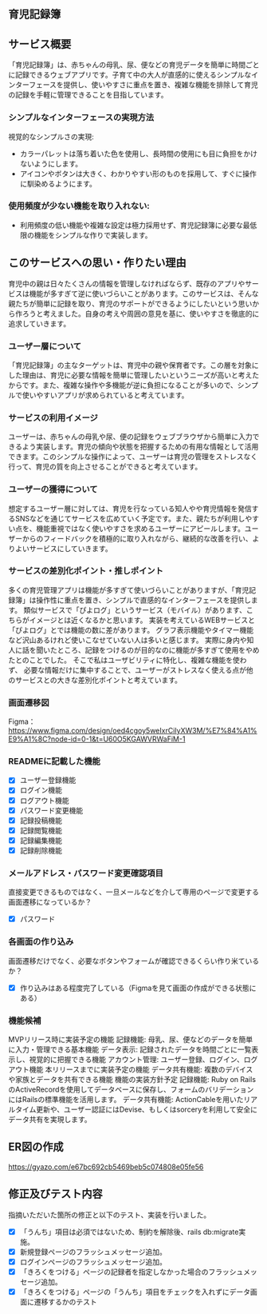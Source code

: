 ## 育児記録簿
## サービス概要
「育児記録簿」は、赤ちゃんの母乳、尿、便などの育児データを簡単に時間ごとに記録できるウェブアプリです。子育て中の大人が直感的に使えるシンプルなインターフェースを提供し、使いやすさに重点を置き、複雑な機能を排除して育児の記録を手軽に管理できることを目指しています。
### シンプルなインターフェースの実現方法
視覚的なシンプルさの実現:
- カラーパレットは落ち着いた色を使用し、長時間の使用にも目に負担をかけないようにします。
- アイコンやボタンは大きく、わかりやすい形のものを採用して、すぐに操作に馴染めるようにます。
### 使用頻度が少ない機能を取り入れない:
- 利用頻度の低い機能や複雑な設定は極力採用せず、育児記録簿に必要な最低限の機能をシンプルな作りで実装します。

## このサービスへの思い・作りたい理由
育児中の親は日々たくさんの情報を管理しなければならず、既存のアプリやサービスは機能が多すぎて逆に使いづらいことがあります。このサービスは、そんな親たちが簡単に記録を取り、育児のサポートができるようにしたいという思いから作ろうと考えました。自身の考えや周囲の意見を基に、使いやすさを徹底的に追求していきます。

### ユーザー層について
「育児記録簿」の主なターゲットは、育児中の親や保育者です。この層を対象にした理由は、育児に必要な情報を簡単に管理したいというニーズが高いと考えたからです。また、複雑な操作や多機能が逆に負担になることが多いので、シンプルで使いやすいアプリが求められていると考えています。

### サービスの利用イメージ
ユーザーは、赤ちゃんの母乳や尿、便の記録をウェブブラウザから簡単に入力できるよう実装します。育児の傾向や状態を把握するための有用な情報として活用できます。このシンプルな操作によって、ユーザーは育児の管理をストレスなく行って、育児の質を向上させることができると考えています。

### ユーザーの獲得について
想定するユーザー層に対しては、育児を行なっている知人やや育児情報を発信するSNSなどを通じてサービスを広めていく予定です。また、親たちが利用しやすい点を、機能重視ではなく使いやすさを求めるユーザーにアピールします。ユーザーからのフィードバックを積極的に取り入れながら、継続的な改善を行い、よりよいサービスにしていきます。

### サービスの差別化ポイント・推しポイント
多くの育児管理アプリは機能が多すぎて使いづらいことがありますが、「育児記録簿」は操作性に重点を置き、シンプルで直感的なインターフェースを提供します。
類似サービスで「ぴよログ」というサービス（モバイル）があります、こちらがイメージとは近くなるかと思います。
実装を考えているWEBサービスと「ぴよログ」とでは機能の数に差があります。
グラフ表示機能やタイマー機能など沢山あるけれど使いこなせていない人は多いと感じます。
実際に身内や知人に話を聞いたところ、記録をつけるのが目的なのに機能が多すぎて使用をやめたとのことでした。
そこで私はユーザビリティに特化し、複雑な機能を使わず、
必要な情報だけに集中することで、ユーザーがストレスなく使える点が他のサービスとの大きな差別化ポイントと考えています。


### 画面遷移図
Figma：https://www.figma.com/design/oed4cgoy5weIxrCiIyXW3M/%E7%84%A1%E9%A1%8C?node-id=0-1&t=U60O5KGAWVRWaFiM-1

### READMEに記載した機能
- [x] ユーザー登録機能
- [x] ログイン機能
- [x] ログアウト機能
- [x] パスワード変更機能
- [x] 記録投稿機能
- [x] 記録閲覧機能
- [x] 記録編集機能
- [x] 記録削除機能

### メールアドレス・パスワード変更確認項目
直接変更できるものではなく、一旦メールなどを介して専用のページで変更する画面遷移になっているか？
- [x] パスワード

### 各画面の作り込み
画面遷移だけでなく、必要なボタンやフォームが確認できるくらい作り米ているか？
- [x] 作り込みはある程度完了している（Figmaを見て画面の作成ができる状態にある）
### 機能候補
MVPリリース時に実装予定の機能
記録機能: 母乳、尿、便などのデータを簡単に入力・管理できる基本機能
データ表示: 記録されたデータを時間ごとに一覧表示し、視覚的に把握できる機能
アカウント管理: ユーザー登録、ログイン、ログアウト機能
本リリースまでに実装予定の機能
データ共有機能: 複数のデバイスや家族とデータを共有できる機能
機能の実装方針予定
記録機能: Ruby on RailsのActiveRecordを使用してデータベースに保存し、フォームのバリデーションにはRailsの標準機能を活用します。
データ共有機能: ActionCableを用いたリアルタイム更新や、ユーザー認証にはDevise、もしくはsorceryを利用して安全にデータ共有を実現します。

## ER図の作成
https://gyazo.com/e67bc692cb5469beb5c074808e05fe56

## 修正及びテスト内容
指摘いただいた箇所の修正と以下のテスト、実装を行いました。
- [x] 「うんち」項目は必須ではないため、制約を解除後、rails db:migrate実施。
- [x] 新規登録ページのフラッシュメッセージ追加。
- [x] ログインページのフラッシュメッセージ追加。
- [x] 「きろくをつける」ページの記録者を指定しなかった場合のフラッシュメッセージ追加。
- [x] 「きろくをつける」ページの「うんち」項目をチェックを入れずにデータ画面に遷移するかのテスト
